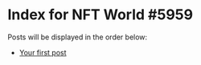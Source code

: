 # Index for NFT World #5959
Posts will be displayed in the order below:

- [Your first post](./001-first.md)

